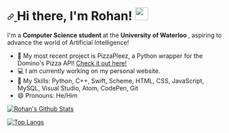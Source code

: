 <h1>
  <a id="user-content-hi-there-im-rohan-" class="anchor" aria-hidden="true" href="#hi-there-im-rohan-">
    <svg class="octicon octicon-link" viewBox="0 0 16 16" version="1.1" width="16" height="16" aria-hidden="true">
      <path fill-rule="evenodd" d="M7.775 3.275a.75.75 0 001.06 1.06l1.25-1.25a2 2 0 112.83 2.83l-2.5 2.5a2 2 0 01-2.83 0 .75.75 0 00-1.06 1.06 3.5 3.5 0 004.95 0l2.5-2.5a3.5 3.5 0 00-4.95-4.95l-1.25 1.25zm-4.69 9.64a2 2 0 010-2.83l2.5-2.5a2 2 0 012.83 0 .75.75 0 001.06-1.06 3.5 3.5 0 00-4.95 0l-2.5 2.5a3.5 3.5 0 004.95 4.95l1.25-1.25a.75.75 0 00-1.06-1.06l-1.25 1.25a2 2 0 01-2.83 0z">
      </path>
    </svg>
  </a> Hi there, I'm Rohan! <a target="_blank" rel="noopener noreferrer" href="https://raw.githubusercontent.com/MartinHeinz/MartinHeinz/master/wave.gif">
  <img src="https://raw.githubusercontent.com/MartinHeinz/MartinHeinz/master/wave.gif" width="30px" style="max-width:100%;">
  </a>
</h1>

<p> I'm a <b> Computer Science student </b> at the <b> University of Waterloo </b>, aspiring to advance the world of Artificial Intelligence! </p>

<ul>
  <li> 🍕 My most recent project is PizzaPleez, a Python wrapper for the Domino's Pizza API! <a href="https://github.com/rohanxminocha/PizzaPleez"> Check it out here! </a> </li>
  <li> 💻 I am currently working on my personal website.  </li>
  <li> 💬 My Skills: Python, C++, Swift, Scheme, HTML, CSS, JavaScript, MySQL, Visual Studio, Atom, CodePen, Git </li>
  <li> 😄 Pronouns: He/Him </li>
</ul>

<p>
  <a href="https://github.com/anuraghazra/github-readme-stats"> <img src="https://github-readme-stats.vercel.app/api?username=rohanxminocha&theme=radical&hide=contribs,prs" alt="Rohan's Github Stats" style="max-width:100%;"> </a>
</p>

<p>
  <a href="https://github.com/anuraghazra/github-readme-stats"> <img src="https://github-readme-stats.vercel.app/api/top-langs/?username=rohanxminocha&theme=radical&layout=compact" alt="Top Langs" data-canonical-src="https://github-readme-stats.vercel.app/api/top-langs/?username=rohanxminocha&amp;layout=compact&amp;theme=radical&amp;langs_count=10" style="max-width:100%;"> </a>
</p>

<!--- rohanxminocha/rohanxminocha is a ✨ special ✨ repository because its `README.md` (this file) appears on your GitHub profile. You can click the Preview link to take a look at your changes. --->
